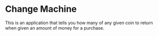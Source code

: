 # Change Machine
This is an application that tells you how many of any given coin to return when given an amount of money for a purchase.
